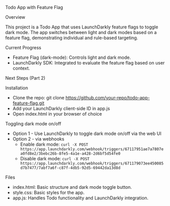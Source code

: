 Todo App with Feature Flag

Overview

This project is a Todo App that uses LaunchDarkly feature flags to toggle dark mode. The app switches between light and dark modes based on a feature flag, demonstrating individual and rule-based targeting.

Current Progress
- Feature Flag (dark-mode): Controls light and dark mode.
- LaunchDarkly SDK: Integrated to evaluate the feature flag based on user context.

Next Steps (Part 2)

Installation
- Clone the repo:
git clone https://github.com/your-repo/todo-app-feature-flag.git
- Add your LaunchDarkly client-side ID in app.js
- Open index.html in your browser of choice

Toggling dark mode on/off
- Option 1 - Use LaunchDarkly to toggle dark mode on/off via the web UI
- Option 2 - via webhooks
    - Enable dark mode: `curl -X POST https://app.launchdarkly.com/webhook/triggers/67117951ae7a7807ea0fd8e2/3bebc26b-8fe5-4a1e-a428-2d6bf5d54fe0`
    - Disable dark mode: `curl -X POST https://app.launchdarkly.com/webhook/triggers/671179073ee450085d7b7477/7abf7a6f-c87f-4db5-92d5-69442da13d8d`

Files
- index.html: Basic structure and dark mode toggle button.
- style.css: Basic styles for the app.
- app.js: Handles Todo functionality and LaunchDarkly integration.
